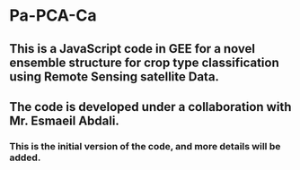 # Pa-PCA-Ca

## This is a JavaScript code in GEE for a novel ensemble structure for crop type classification using Remote Sensing satellite Data.
## The code is developed under a collaboration with Mr. Esmaeil Abdali.
### This is the initial version of the code, and more details will be added.

